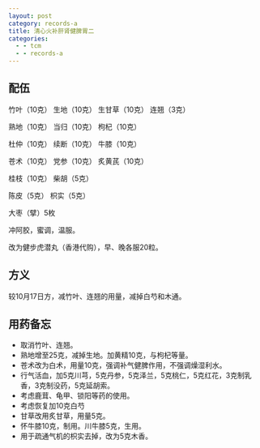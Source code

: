 ```yaml
---
layout: post
category: records-a
title: 清心火补肝肾健脾胃二
categories:
  - - tcm
  - - records-a
---
```


## 配伍 ##

竹叶（10克） 生地（10克） 生甘草（10克） 连翘（3克）

熟地（10克） 当归（10克） 枸杞（10克）

杜仲（10克） 续断（10克） 牛膝（10克）

苍术（10克） 党参（10克） 炙黄芪（10克）

桂枝（10克） 柴胡（5克） 

陈皮（5克） 枳实（5克）

大枣（擘）5枚

冲阿胶，蜜调，温服。

改为健步虎潜丸（香港代购），早、晚各服20粒。

## 方义 ##

较10月17日方，减竹叶、连翘的用量，减掉白芍和木通。

## 用药备忘 ##

- 取消竹叶、连翘。
- 熟地增至25克，减掉生地。加黄精10克，与枸杞等量。
- 苍术改为白术，用量10克，强调补气健脾作用，不强调燥湿利水。
- 行气活血，加5克川芎，5克丹参，5克泽兰，5克桃仁，5克红花，3克制乳香，3克制没药，5克延胡索。
- 考虑鹿茸、龟甲、锁阳等药的使用。
- 考虑恢复加10克白芍
- 甘草改用炙甘草，用量5克。
- 怀牛膝10克，制用。川牛膝5克，生用。
- 用于疏通气机的枳实去掉，改为5克木香。

